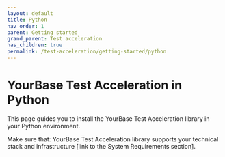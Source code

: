 ```yaml
---
layout: default
title: Python
nav_order: 1
parent: Getting started
grand_parent: Test acceleration
has_children: true
permalink: /test-acceleration/getting-started/python
---
```


# YourBase Test Acceleration in Python

This page guides you to install the YourBase Test Acceleration library in your Python environment.

Make sure that:
YourBase Test Acceleration library supports your technical stack and infrastructure [link to the System Requirements section].
